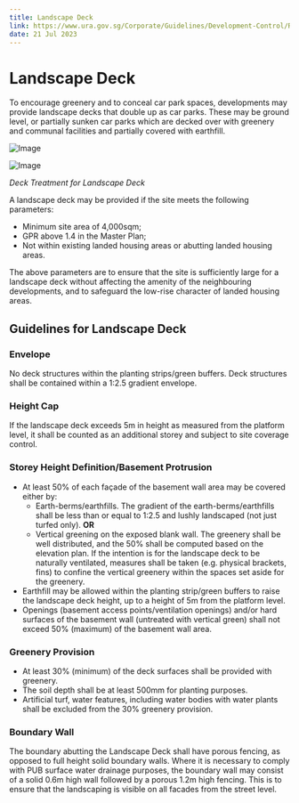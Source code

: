 ```yaml
---
title: Landscape Deck
link: https://www.ura.gov.sg/Corporate/Guidelines/Development-Control/Residential/Flats-Condominiums/Landscape-Deck
date: 21 Jul 2023
---
```


# Landscape Deck

To encourage greenery and to conceal car park spaces, developments may provide landscape decks that double up as car parks. These may be ground level, or partially sunken car parks which are decked over with greenery and communal facilities and partially covered with earthfill.

![Image](https://www.ura.gov.sg/-/media/Corporate/Guidelines/Development-control/Flats-Condominiums/F12_Landscape_Deck.jpg?h=100%25&w=100%25)

![Image](https://www.ura.gov.sg/-/media/Corporate/Guidelines/Development-control/Flats-Condominiums/F13_Landscape_Deck.jpg?h=100%25&w=100%25)

*Deck Treatment for Landscape Deck*

A landscape deck may be provided if the site meets the following parameters:

- Minimum site area of 4,000sqm;
- GPR above 1.4 in the Master Plan;
- Not within existing landed housing areas or abutting landed housing areas.

The above parameters are to ensure that the site is sufficiently large for a landscape deck without affecting the amenity of the neighbouring developments, and to safeguard the low-rise character of landed housing areas.

## Guidelines for Landscape Deck

### Envelope
No deck structures within the planting strips/green buffers.
Deck structures shall be contained within a 1:2.5 gradient envelope.

### Height Cap
If the landscape deck exceeds 5m in height as measured from the platform level, it shall be counted as an additional storey and subject to site coverage control.

### Storey Height Definition/Basement Protrusion
- At least 50% of each façade of the basement wall area may be covered either by:
  - Earth-berms/earthfills. The gradient of the earth-berms/earthfills shall be less than or equal to 1:2.5 and lushly landscaped (not just turfed only).
  **OR**
  - Vertical greening on the exposed blank wall. The greenery shall be well distributed, and the 50% shall be computed based on the elevation plan. If the intention is for the landscape deck to be naturally ventilated, measures shall be taken (e.g. physical brackets, fins) to confine the vertical greenery within the spaces set aside for the greenery.
- Earthfill may be allowed within the planting strip/green buffers to raise the landscape deck height, up to a height of 5m from the platform level.
- Openings (basement access points/ventilation openings) and/or hard surfaces of the basement wall (untreated with vertical green) shall not exceed 50% (maximum) of the basement wall area.

### Greenery Provision
- At least 30% (minimum) of the deck surfaces shall be provided with greenery.
- The soil depth shall be at least 500mm for planting purposes.
- Artificial turf, water features, including water bodies with water plants shall be excluded from the 30% greenery provision.

### Boundary Wall
The boundary abutting the Landscape Deck shall have porous fencing, as opposed to full height solid boundary walls. Where it is necessary to comply with PUB surface water drainage purposes, the boundary wall may consist of a solid 0.6m high wall followed by a porous 1.2m high fencing. This is to ensure that the landscaping is visible on all facades from the street level.


